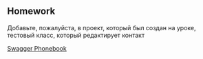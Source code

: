 ## Homework

Добавьте, пожалуйста, в проект, который был создан на уроке, тестовый класс, который редактирует контакт

[Swagger Phonebook](https://contactapp-telran-backend.herokuapp.com/swagger-ui/index.html#/)

